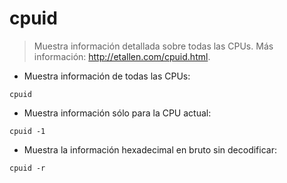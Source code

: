 # cpuid

> Muestra información detallada sobre todas las CPUs.
> Más información: <http://etallen.com/cpuid.html>.

- Muestra información de todas las CPUs:

`cpuid`

- Muestra información sólo para la CPU actual:

`cpuid -1`

- Muestra la información hexadecimal en bruto sin decodificar:

`cpuid -r`
